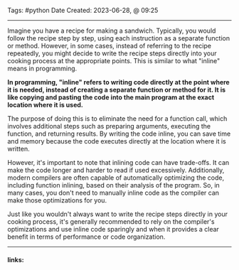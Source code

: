 
Tags: #python 
Date Created:  2023-06-28, @ 09:25

------------------------------------------
Imagine you have a recipe for making a sandwich. Typically, you would follow the recipe step by step, using each instruction as a separate function or method. However, in some cases, instead of referring to the recipe repeatedly, you might decide to write the recipe steps directly into your cooking process at the appropriate points. This is similar to what "inline" means in programming.

**In programming, "inline" refers to writing code directly at the point where it is needed, instead of creating a separate function or method for it. It is like copying and pasting the code into the main program at the exact location where it is used.**

The purpose of doing this is to eliminate the need for a function call, which involves additional steps such as preparing arguments, executing the function, and returning results. By writing the code inline, you can save time and memory because the code executes directly at the location where it is written.

However, it's important to note that inlining code can have trade-offs. It can make the code longer and harder to read if used excessively. Additionally, modern compilers are often capable of automatically optimizing the code, including function inlining, based on their analysis of the program. So, in many cases, you don't need to manually inline code as the compiler can make those optimizations for you.

Just like you wouldn't always want to write the recipe steps directly in your cooking process, it's generally recommended to rely on the compiler's optimizations and use inline code sparingly and when it provides a clear benefit in terms of performance or code organization.

---------------------
#### links:
